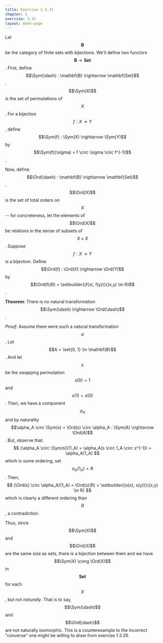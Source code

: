 ```yaml
---
title: Exercise 1.3.31
chapter: 1
exercise: 3.31
layout: math-page
---
```


$$\newcommand\Ord{\text{Ord}}$$

Let $$\mathbf{B}$$ be the category of finite sets with bijections.
We'll define two functors $$\mathbf{B} \rightarrow \mathbf{Set}$$.
First, define $$\Sym(\dash) : \mathbf{B} \rightarrow \mathbf{Set}$$.
$$\Sym(X)$$ is the set of permutations of $$X$$.
For a bijection $$f : X \rightarrow Y$$, define $$\Sym(f) : \Sym(X) \rightarrow \Sym(Y)$$ by $$\Sym(f)(\sigma) = f \circ \sigma \circ f^{-1}$$.

Now, define $$\Ord(\dash) : \mathbf{B} \rightarrow \mathbf{Set}$$.
$$\Ord(X)$$ is the set of total orders on $$X$$ -- for concreteness, let the elements of $$\Ord(X)$$ be relations in the sense of subsets of $$X \times X$$.
Suppose $$f : X \rightarrow Y$$ is a bijection.
Define $$\Ord(f) : \Ord(X) \rightarrow \Ord(Y)$$ by $$\Ord(f)(R) = \setbuilder{(f(x), f(y))}{(x,y) \in R}$$.

**Theorem**:
There is no natural transformation $$\Sym(\dash) \rightarrow \Ord(\dash)$$.


*Proof*:
Assume there were such a natural transformation $$\alpha$$.
Let $$A = \set{0, 1} \in \mathbf{B}$$.
And let $$s$$ be the swapping permutation $$s(0) = 1$$ and $$s(1) = s(0)$$.
Then, we have a component $$\alpha_A$$ and by naturality $$\alpha_A \circ \Sym(s) = \Ord(s) \circ \alpha_A : \Sym(A) \rightarrow \Ord(A)$$.
But, observe that:
$$
(\alpha_A \circ \Sym(s))(1_A) = \alpha_A(s \circ 1_A \circ s^{-1}) = \alpha_A(1_A)
$$
which is some ordering, set $$\alpha_A(1_A) = R$$.
Then,
$$
(\Ord(s) \circ \alpha_A)(1_A) = \Ord(s)(R) = \setbuilder{(s(x), s(y))}{(x,y) \in R}
$$
which is clearly a different ordering than $$R$$, a contradiction.


Thus, since $$\Sym(X)$$ and $$\Ord(X)$$ are the same size as sets, there is a bijection between them and we have $$\Sym(X) \cong \Ord(X)$$ in $$\mathbf{Set}$$ for each $$X$$, but not *naturally*.
That is to say, $$\Sym(\dash)$$ and $$\Ord(\dash)$$ are not naturally isomorphic.
This is a counterexample to the incorrect "converse" one might be willing to draw from exercise 1.3.26.
